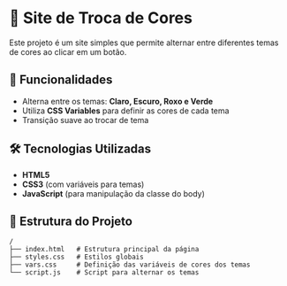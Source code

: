 # 🎨 Site de Troca de Cores

Este projeto é um site simples que permite alternar entre diferentes temas de cores ao clicar em um botão.

## 📌 Funcionalidades
- Alterna entre os temas: **Claro, Escuro, Roxo e Verde**
- Utiliza **CSS Variables** para definir as cores de cada tema
- Transição suave ao trocar de tema

## 🛠️ Tecnologias Utilizadas
- **HTML5**
- **CSS3** (com variáveis para temas)
- **JavaScript** (para manipulação da classe do body)

## 📂 Estrutura do Projeto
```
/
├── index.html   # Estrutura principal da página
├── styles.css   # Estilos globais
├── vars.css     # Definição das variáveis de cores dos temas
└── script.js    # Script para alternar os temas
```


